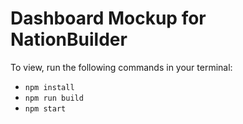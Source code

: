 # Dashboard Mockup for NationBuilder

To view, run the following commands in your terminal:
* `npm install`
* `npm run build`
* `npm start`
